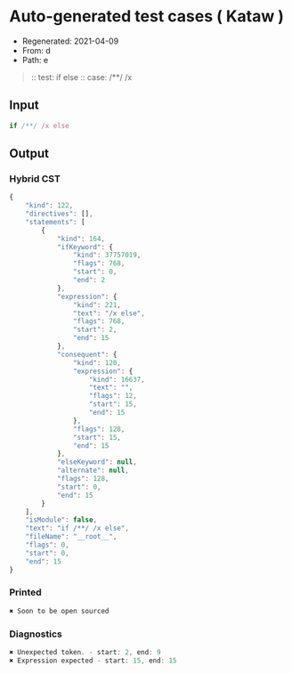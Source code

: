 # Auto-generated test cases ( Kataw )
- Regenerated: 2021-04-09
- From: d
- Path: e
> :: test: if else
> :: case: /**/ /x
## Input

`````js
if /**/ /x else
`````

## Output

### Hybrid CST

```javascript
{
    "kind": 122,
    "directives": [],
    "statements": [
        {
            "kind": 164,
            "ifKeyword": {
                "kind": 37757019,
                "flags": 768,
                "start": 0,
                "end": 2
            },
            "expression": {
                "kind": 221,
                "text": "/x else",
                "flags": 768,
                "start": 2,
                "end": 15
            },
            "consequent": {
                "kind": 120,
                "expression": {
                    "kind": 16637,
                    "text": "",
                    "flags": 12,
                    "start": 15,
                    "end": 15
                },
                "flags": 128,
                "start": 15,
                "end": 15
            },
            "elseKeyword": null,
            "alternate": null,
            "flags": 128,
            "start": 0,
            "end": 15
        }
    ],
    "isModule": false,
    "text": "if /**/ /x else",
    "fileName": "__root__",
    "flags": 0,
    "start": 0,
    "end": 15
}
```

### Printed

```javascript
✖ Soon to be open sourced
```

### Diagnostics

```javascript
✖ Unexpected token. - start: 2, end: 9
✖ Expression expected - start: 15, end: 15

```


